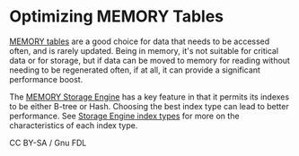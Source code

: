 # Optimizing MEMORY Tables

[MEMORY tables](../../../reference/storage-engines/memory-storage-engine.md) are a good choice for data that needs to be accessed often, and is rarely updated. Being in memory, it's not suitable for critical data or for storage, but if data can be moved to memory for reading without needing to be regenerated often, if at all, it can provide a significant performance boost.

The [MEMORY Storage Engine](../../../reference/storage-engines/memory-storage-engine.md) has a key feature in that it permits its indexes to be either B-tree or Hash. Choosing the best index type can lead to better performance. See [Storage Engine index types](../optimization-and-indexes/storage-engine-index-types.md) for more on the characteristics of each index type.

CC BY-SA / Gnu FDL
